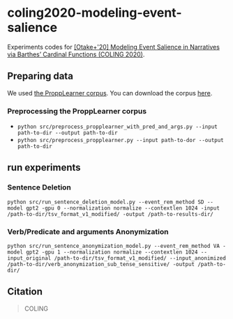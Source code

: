 # coling2020-modeling-event-salience
Experiments codes for [[Otake+'20] Modeling Event Salience in Narratives via Barthes’ Cardinal Functions (COLING 2020)]( https://www.aclweb.org/anthology/2020.coling-main.160/).

## Preparing data
We used [the ProppLearner corpus](https://academic.oup.com/dsh/article/32/2/284/2957394).
You can download the corpus [here](https://dspace.mit.edu/handle/1721.1/100054?show=full).

### Preprocessing the ProppLearner corpus
- `python src/preprocess_propplearner_with_pred_and_args.py --input path-to-dir --output path-to-dir`
- `python src/preprocess_propplearner.py --input path-to-dor --output path-to-dir`

## run experiments

### Sentence Deletion
`python src/run_sentence_deletion_model.py --event_rem_method SD --model gpt2 -gpu 0 --normalization normalize --contextlen 1024 -input /path-to-dir/tsv_format_v1_modified/ -output /path-to-results-dir/`

### Verb/Predicate and arguments Anonymization
`python src/run_sentence_anonymization_model.py --event_rem_method VA -model gpt2 -gpu 1 --normalization normalize --contextlen 1024 --input_original /path-to-dir/tsv_format_v1_modified/ --input_anonimized /path-to-dir/verb_anonymization_sub_tense_sensitive/ -output /path-to-dir/`

## Citation
> COLING
